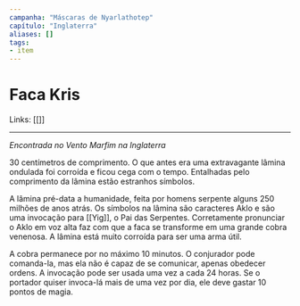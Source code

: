 ```yaml
---
campanha: "Máscaras de Nyarlathotep"
capítulo: "Inglaterra"
aliases: []
tags: 
- item
---
```


# Faca Kris

Links: [[]]

---
*Encontrada no Vento Marfim na Inglaterra* 

30 centímetros de comprimento. O que antes era uma extravagante lâmina ondulada foi corroída e ficou cega com o tempo. Entalhadas pelo comprimento da lâmina estão estranhos símbolos. 

A lâmina pré-data a humanidade, feita por homens serpente alguns 250 milhões de anos atrás. Os símbolos na lâmina são caracteres Aklo e são uma invocação para [[Yig]], o Pai das Serpentes. Corretamente pronunciar o Aklo em voz alta faz com que a faca se transforme em uma grande cobra venenosa. A lâmina está muito corroída para ser uma arma útil.

A cobra permanece por no máximo 10 minutos. O conjurador pode comanda-la, mas ela não é capaz de se comunicar, apenas obedecer ordens. A invocação pode ser usada uma vez a cada 24 horas. Se o portador quiser invoca-lá mais de uma vez por dia, ele deve gastar 10 pontos de magia.
